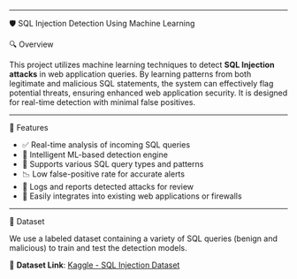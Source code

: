 
---

 🛡️ SQL Injection Detection Using Machine Learning

🔍 Overview

This project utilizes machine learning techniques to detect **SQL Injection attacks** in web application queries. By learning patterns from both legitimate and malicious SQL statements, the system can effectively flag potential threats, ensuring enhanced web application security. It is designed for real-time detection with minimal false positives.

---

 🚀 Features

* ✅ Real-time analysis of incoming SQL queries
* 🤖 Intelligent ML-based detection engine
* 🔄 Supports various SQL query types and patterns
* 📉 Low false-positive rate for accurate alerts
* 🧾 Logs and reports detected attacks for review
* 🔌 Easily integrates into existing web applications or firewalls

---

📂 Dataset

We use a labeled dataset containing a variety of SQL queries (benign and malicious) to train and test the detection models.

📎 **Dataset Link**: [Kaggle - SQL Injection Dataset](https://www.kaggle.com/datasets/sajid576/sql-injection-dataset/data)

